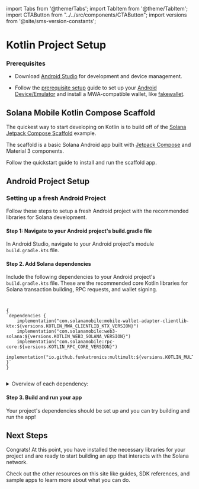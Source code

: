 import Tabs from '@theme/Tabs';
import TabItem from '@theme/TabItem';
import CTAButton from "../../src/components/CTAButton";
import versions from '@site/sms-version-constants';

# Kotlin Project Setup

### Prerequisites

- Download [Android Studio](https://developer.android.com/studio) for development and device management.

- Follow the [prerequisite setup](../getting-started/development-setup#prerequisite-setup) guide to set up your [Android Device/Emulator](../getting-started/development-setup#2-setup-deviceemulator) and install a MWA-compatible wallet, like [fakewallet](../getting-started/development-setup#3-install-a-wallet-app).

## Solana Mobile Kotlin Compose Scaffold

The quickest way to start developing on Kotlin is to build off of the [Solana Jetpack Compose Scaffold](https://github.com/solana-mobile/solana-kotlin-compose-scaffold) example.

The scaffold is a basic Solana Android app built with [Jetpack Compose](https://developer.android.com/jetpack/compose) and Material 3 components.

Follow the quickstart guide to install and run the scaffold app.

<CTAButton label="Quickstart" to="/android-native/quickstart" />

## Android Project Setup

### Setting up a fresh Android Project

Follow these steps to setup a fresh Android project with the recommended libraries for Solana development.

#### Step 1: Navigate to your Android project's build.gradle file

In Android Studio, navigate to your Android project's module `build.gradle.kts` file.

#### Step 2. Add Solana dependencies

Include the following dependencies to your Android project's `build.gradle.kts` file. These
are the recommended core Kotlin libraries for Solana transaction building, RPC requests, and wallet signing.

<Tabs>
<TabItem value="build.gradle.kts" label="build.gradle.kts">

<pre><code language="groovy">

{
`dependencies {
    implementation("com.solanamobile:mobile-wallet-adapter-clientlib-ktx:${versions.KOTLIN_MWA_CLIENTLIB_KTX_VERSION}")
    implementation("com.solanamobile:web3-solana:${versions.KOTLIN_WEB3_SOLANA_VERSION}")
    implementation("com.solanamobile:rpc-core:${versions.KOTLIN_RPC_CORE_VERSION}")
    implementation("io.github.funkatronics:multimult:${versions.KOTLIN_MULTIMULT_VERSION}")
}`
}

</code></pre>

</TabItem>
</Tabs>

<details>
<summary>Overview of each dependency:</summary>

- `com.solanamobile:mobile-wallet-adapter-clientlib-ktx`: Mobile Wallet Adapter client library for interacting with MWA-compatible wallets.
- `com.solanamobile:web3-solana`: Solana Kotlin library providing core Solana primitives like transaction building and public key class.
- `com.solanamobile:rpc-core`: A Kotlin library providing a generic interface and abstractions for building Solana RPC requests.
- `io.github.funkatronics:multimult`: Lightweight utility library for Base58 conversions.

</details>

#### Step 3. Build and run your app

Your project's dependencies should be set up and you can try building and run the app!

## Next Steps

Congrats! At this point, you have installed the necessary libraries for your project and are ready to start building an app that interacts with the Solana network.

Check out the other resources on this site like guides, SDK references, and sample apps to learn more about what you can do.
